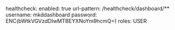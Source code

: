 healthcheck:
  enabled: true
  url-pattern: /healthcheck/dashboard/**
  username: mkddashboard
  password: ENC(bWtkVGVzdDIwMTBEYXNoYm9hcmQ=)
  roles: USER